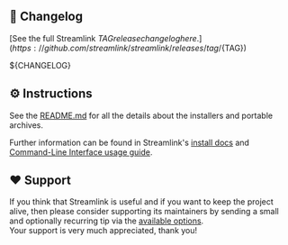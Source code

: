 ## 📝 Changelog

[See the full Streamlink ${TAG} release changelog here.](https://github.com/streamlink/streamlink/releases/tag/${TAG})

${CHANGELOG}

## ⚙️ Instructions

See the [README.md](https://github.com/streamlink/windows-builds#notes) for all the details about the installers and portable archives.

Further information can be found in Streamlink's [install docs](https://streamlink.github.io/install.html) and [Command-Line Interface usage guide](https://streamlink.github.io/cli.html).

## ❤️ Support

If you think that Streamlink is useful and if you want to keep the project alive, then please consider supporting its maintainers by sending a small and optionally recurring tip via the [available options](https://streamlink.github.io/support.html).  
Your support is very much appreciated, thank you!
